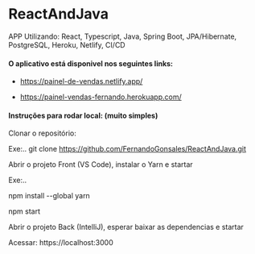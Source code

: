 # ReactAndJava
APP Utilizando: React, Typescript, Java, Spring Boot, JPA/Hibernate, PostgreSQL, Heroku, Netlify, CI/CD

<h4> O aplicativo está disponivel nos seguintes links: </h4>

  - https://painel-de-vendas.netlify.app/
  
  - https://painel-vendas-fernando.herokuapp.com/
  
<h4> Instruções para rodar local: (muito simples) </h4>
  
 Clonar o repositório:
 
  Exe:.. git clone https://github.com/FernandoGonsales/ReactAndJava.git
 
 Abrir o projeto Front (VS Code), instalar o Yarn e startar
 
  Exe:..
 
  npm install --global yarn
 
  npm start
  
 Abrir o projeto Back (IntelliJ), esperar baixar as dependencias e startar
 
  Acessar: https://localhost:3000
